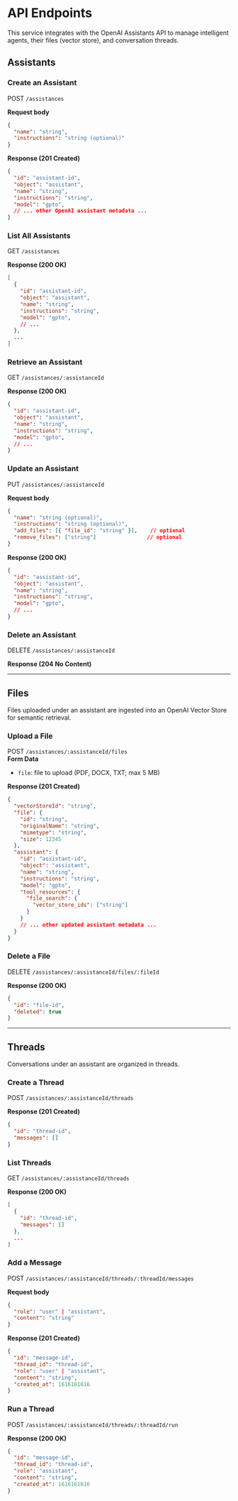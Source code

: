 # API Endpoints

This service integrates with the OpenAI Assistants API to manage intelligent agents, their files (vector store), and conversation threads.

## Assistants

### Create an Assistant
POST `/assistances`

**Request body**  
```json
{
  "name": "string",
  "instructions": "string (optional)"
}
```

**Response (201 Created)**  
```json
{
  "id": "assistant-id",
  "object": "assistant",
  "name": "string",
  "instructions": "string",
  "model": "gpto",
  // ... other OpenAI assistant metadata ...
}
```

### List All Assistants
GET `/assistances`

**Response (200 OK)**  
```json
[
  {
    "id": "assistant-id",
    "object": "assistant",
    "name": "string",
    "instructions": "string",
    "model": "gpto",
    // ...
  },
  ...
]
```

### Retrieve an Assistant
GET `/assistances/:assistanceId`

**Response (200 OK)**  
```json
{
  "id": "assistant-id",
  "object": "assistant",
  "name": "string",
  "instructions": "string",
  "model": "gpto",
  // ...
}
```

### Update an Assistant
PUT `/assistances/:assistanceId`

**Request body**  
```json
{
  "name": "string (optional)",
  "instructions": "string (optional)",
  "add_files": [{ "file_id": "string" }],    // optional
  "remove_files": ["string"]                // optional
}
```

**Response (200 OK)**  
```json
{
  "id": "assistant-id",
  "object": "assistant",
  "name": "string",
  "instructions": "string",
  "model": "gpto",
  // ...
}
```

### Delete an Assistant
DELETE `/assistances/:assistanceId`

**Response (204 No Content)**

---

## Files

Files uploaded under an assistant are ingested into an OpenAI Vector Store for semantic retrieval.

### Upload a File
POST `/assistances/:assistanceId/files`  
**Form Data**  
- `file`: file to upload (PDF, DOCX, TXT; max 5 MB)

**Response (201 Created)**  
```json
{
  "vectorStoreId": "string",
  "file": {
    "id": "string",
    "originalName": "string",
    "mimetype": "string",
    "size": 12345
  },
  "assistant": {
    "id": "assistant-id",
    "object": "assistant",
    "name": "string",
    "instructions": "string",
    "model": "gpto",
    "tool_resources": {
      "file_search": {
        "vector_store_ids": ["string"]
      }
    }
    // ... other updated assistant metadata ...
  }
}
```

### Delete a File
DELETE `/assistances/:assistanceId/files/:fileId`

**Response (200 OK)**  
```json
{
  "id": "file-id",
  "deleted": true
}
```

---

## Threads

Conversations under an assistant are organized in threads.

### Create a Thread
POST `/assistances/:assistanceId/threads`

**Response (201 Created)**  
```json
{
  "id": "thread-id",
  "messages": []
}
```

### List Threads
GET `/assistances/:assistanceId/threads`

**Response (200 OK)**  
```json
[
  {
    "id": "thread-id",
    "messages": []
  },
  ...
]
```

### Add a Message
POST `/assistances/:assistanceId/threads/:threadId/messages`

**Request body**  
```json
{
  "role": "user" | "assistant",
  "content": "string"
}
```

**Response (201 Created)**  
```json
{
  "id": "message-id",
  "thread_id": "thread-id",
  "role": "user" | "assistant",
  "content": "string",
  "created_at": 1616161616
}
```

### Run a Thread
POST `/assistances/:assistanceId/threads/:threadId/run`

**Response (200 OK)**  
```json
{
  "id": "message-id",
  "thread_id": "thread-id",
  "role": "assistant",
  "content": "string",
  "created_at": 1616161616
}
